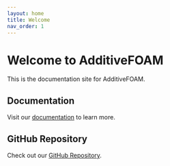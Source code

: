 ```yaml
---
layout: home
title: Welcome
nav_order: 1
---
```


# Welcome to AdditiveFOAM
This is the documentation site for AdditiveFOAM.

## Documentation
Visit our [documentation](docs/index.html) to learn more.

## GitHub Repository
Check out our [GitHub Repository](https://github.com/ORNL/AdditiveFOAM).
